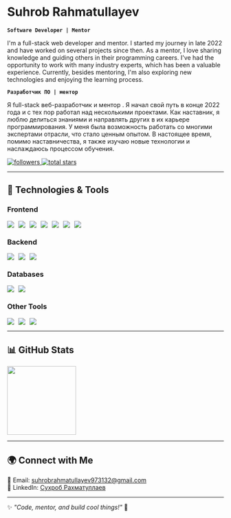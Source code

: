 # Suhrob Rahmatullayev  

**`Software Developer | Mentor`**  

I'm a full-stack web developer and mentor. I started my journey in late 2022 and have worked on several projects since then. As a mentor, I love sharing knowledge and guiding others in their programming careers. I've had the opportunity to work with many industry experts, which has been a valuable experience. Currently, besides mentoring, I'm also exploring new technologies and enjoying the learning process.  

**`Разработчик ПО | ментор`**

Я full-stack веб-разработчик и ментор . Я начал свой путь в конце 2022 года и с тех пор работал над несколькими проектами. Как наставник, я люблю делиться знаниями и направлять других в их карьере программирования. У меня была возможность работать со многими экспертами отрасли, что стало ценным опытом. В настоящее время, помимо наставничества, я также изучаю новые технологии и наслаждаюсь процессом обучения.


<!-- Badges Section -->
<p align="left">
   <a href="https://github.com/Rakhsrb">
      <img alt="followers" title="Follow me on GitHub" src="https://custom-icon-badges.demolab.com/github/followers/Rakhsrb?color=236ad3&labelColor=1155ba&style=for-the-badge&logo=person-add&label=Follow&logoColor=white"/>
   </a>
   <a href="https://github.com/Rakhsrb?tab=repositories&sort=stargazers">
      <img alt="total stars" title="Total stars on GitHub" src="https://custom-icon-badges.demolab.com/github/stars/Rakhsrb?color=55960c&style=for-the-badge&labelColor=488207&logo=star"/>
   </a>
</p>  

---  

## 🚀 Technologies & Tools  

### **Frontend**  
<div style="display: flex; flex-wrap: wrap; gap: 10px;">
  <img src="https://img.shields.io/badge/-React-222222?style=for-the-badge&logo=react" />
  <img src="https://img.shields.io/badge/-Next.js-222222?style=for-the-badge&logo=nextdotjs" />
  <img src="https://img.shields.io/badge/-Expo-222222?style=for-the-badge&logo=expo" />
  <img src="https://img.shields.io/badge/-Material%20UI-222222?style=for-the-badge&logo=mui" />
  <img src="https://img.shields.io/badge/-ShadCN-222222?style=for-the-badge" />
  <img src="https://img.shields.io/badge/-Mantine-222222?style=for-the-badge" />
  <img src="https://img.shields.io/badge/-Tailwind%20CSS-222222?style=for-the-badge&logo=tailwindcss" />
</div>  

### **Backend**  
<div style="display: flex; flex-wrap: wrap; gap: 10px;">
  <img src="https://img.shields.io/badge/-Node.js-222222?style=for-the-badge&logo=node.js" />
  <img src="https://img.shields.io/badge/-Express.js-222222?style=for-the-badge&logo=express" />
  <img src="https://img.shields.io/badge/-NestJS-222222?style=for-the-badge&logo=nestjs" />
</div>  

### **Databases**  
<div style="display: flex; flex-wrap: wrap; gap: 10px;">
  <img src="https://img.shields.io/badge/-MongoDB-222222?style=for-the-badge&logo=mongodb" />
  <img src="https://img.shields.io/badge/-PostgreSQL-222222?style=for-the-badge&logo=postgresql" />
</div>  

### **Other Tools**  
<div style="display: flex; flex-wrap: wrap; gap: 10px;">
  <img src="https://img.shields.io/badge/-Electron-222222?style=for-the-badge&logo=electron" />
  <img src="https://img.shields.io/badge/-Deno-222222?style=for-the-badge&logo=deno" />
  <img src="https://img.shields.io/badge/-Docker-222222?style=for-the-badge&logo=docker" />
</div>  

---  

## 📊 GitHub Stats  

<p>
   <img src="https://github-readme-stats.vercel.app/api?username=Rakhsrb&show_icons=true&theme=tokyonight" height="160px" />
</p>  

---

## 🌍 Connect with Me  
📧 Email: <a href="https://suhrobrahmatullayev973132@gmail.com">suhrobrahmatullayev973132@gmail.com</a>  
💼 LinkedIn: <a href="https://www.linkedin.com/in/%D1%81%D1%83%D1%85%D1%80%D0%BE%D0%B1-%D1%80%D0%B0%D1%85%D0%BC%D0%B0%D1%82%D1%83%D0%BB%D0%BB%D0%B0%D0%B5%D0%B2-6a0469258/">Сухроб Рахматуллаев</a>

---

✨ _"Code, mentor, and build cool things!"_ 🚀
